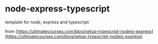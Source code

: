 # node-express-typescript
template for node, express and typescript

from [https://ultimatecourses.com/blog/setup-typescript-nodejs-express](https://ultimatecourses.com/blog/setup-typescript-nodejs-express)